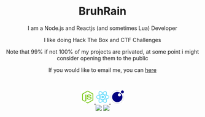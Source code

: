 <h1 align="center">BruhRain</h1>
<p align="center">I am a Node.js and Reactjs (and sometimes Lua) Developer</p>
<p align="center">I like doing Hack The Box and CTF Challenges</p>
<p align="center">Note that 99% if not 100% of my projects are privated, at some point i might consider opening them to the public</p>
<p align="center">If you would like to email me, you can <a href="mailto:admin@vaxio.me">here</a></p>
<br>
<p align="center">
  <a title="Node.js" href="https://nodejs.org/">
    <img width="35" src="https://github.com/devicons/devicon/blob/master/icons/nodejs/nodejs-original.svg">
  </a>
  <a title="React" href="https://reactjs.org">
    <img width="35" src="https://github.com/devicons/devicon/blob/master/icons/react/react-original.svg">
  </a>
    </a>
  <a title="Lua" href="https://lua.org">
    <img width="35" src="https://github.com/devicons/devicon/blob/master/icons/lua/lua-original.svg">
  </a>
  <br>
  <img src="https://github.com/vaxiobbxx/jstrieb-stats-fork/blob/master/generated/overview.svg#gh-dark-mode-only">
  <img src="https://github.com/vaxiobbxx/jstrieb-stats-fork/blob/master/generated/languages.svg#gh-dark-mode-only">
</p>
